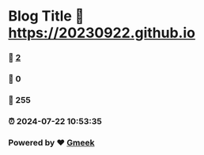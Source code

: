 # Blog Title :link: https://20230922.github.io 
### :page_facing_up: [2](https://20230922.github.io/tag.html) 
### :speech_balloon: 0 
### :hibiscus: 255 
### :alarm_clock: 2024-07-22 10:53:35 
### Powered by :heart: [Gmeek](https://github.com/Meekdai/Gmeek)
